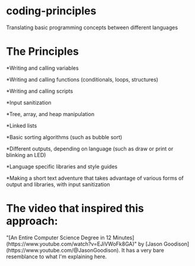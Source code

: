 <h1>coding-principles</h1>
Translating basic programming concepts between different languages
<h1>The Principles</h1>
*Writing and calling variables

*Writing and calling functions (conditionals, loops, structures)

*Writing and calling scripts

*Input sanitization

*Tree, array, and heap manipulation

*Linked lists

*Basic sorting algorithms (such as bubble sort)

*Different outputs, depending on language (such as draw or print or blinking an LED)

*Language specific libraries and style guides

*Making a short text adventure that takes advantage of various forms of output and libraries, with input sanitization
<h1>The video that inspired this approach:</h1>
"[An Entire Computer Science Degree in 12 Minutes](https://www.youtube.com/watch?v=EJiVWoFk8GA)" by [Jason Goodison](https://www.youtube.com/@JasonGoodison). It has a very bare resemblance to what I'm explaining here.

